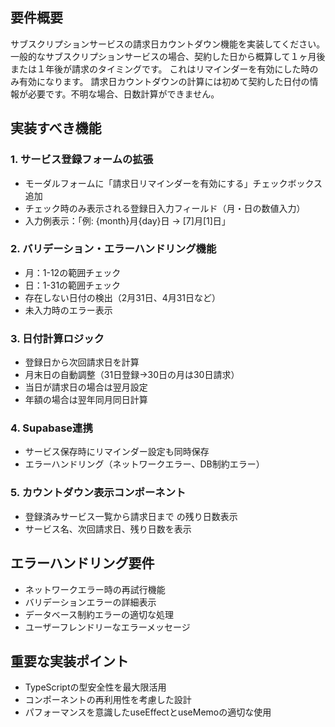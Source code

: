 ## **要件概要**

サブスクリプションサービスの請求日カウントダウン機能を実装してください。一般的なサブスクリプションサービスの場合、契約した日から概算して１ヶ月後または１年後が請求のタイミングです。
これはリマインダーを有効にした時のみ有効になります。
請求日カウントダウンの計算には初めて契約した日付の情報が必要です。不明な場合、日数計算ができません。

## **実装すべき機能**

### **1. サービス登録フォームの拡張**

- モーダルフォームに「請求日リマインダーを有効にする」チェックボックス追加
- チェック時のみ表示される登録日入力フィールド（月・日の数値入力）
- 入力例表示：「例: {month}月{day}日 → [7]月[1]日」

### **2. バリデーション・エラーハンドリング機能**

- 月：1-12の範囲チェック
- 日：1-31の範囲チェック
- 存在しない日付の検出（2月31日、4月31日など）
- 未入力時のエラー表示

### **3. 日付計算ロジック**

- 登録日から次回請求日を計算
- 月末日の自動調整（31日登録→30日の月は30日請求）
- 当日が請求日の場合は翌月設定
- 年額の場合は翌年同月同日計算

### **4. Supabase連携**

- サービス保存時にリマインダー設定も同時保存
- エラーハンドリング（ネットワークエラー、DB制約エラー）

### **5. カウントダウン表示コンポーネント**

- 登録済みサービス一覧から請求日まで の残り日数表示
- サービス名、次回請求日、残り日数を表示

## **エラーハンドリング要件**

- ネットワークエラー時の再試行機能
- バリデーションエラーの詳細表示
- データベース制約エラーの適切な処理
- ユーザーフレンドリーなエラーメッセージ

## **重要な実装ポイント**

- TypeScriptの型安全性を最大限活用
- コンポーネントの再利用性を考慮した設計
- パフォーマンスを意識したuseEffectとuseMemoの適切な使用

